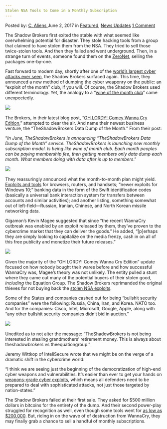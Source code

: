 ```yaml
---
Stolen NSA Tools to Come in a Monthly Subscription
---
```

<article class="post-listing post-20317 post type-post status-publish format-standard has-post-thumbnail hentry  tag-monthly tag-nsa tag-stolen tag-subscription tag-tools">
    <div class="post-inner">
        <span>Posted by: <a href="https://www.deepdotweb.com/author/caliens/" title="">C. Aliens </a></span>
    <span>June 2, 2017</span>
    <span>in <a href="https://www.deepdotweb.com/category/deepdot-news/" rel="category tag">Featured</a>, <a href="https://www.deepdotweb.com/category/news-updates/" rel="category tag">News Updates</a></span>
    <span><a href="https://www.deepdotweb.com/2017/06/02/stolen-nsa-tools-come-monthly-subscription/#comments">1 Comment</a></span>
    </p>
    <div class="clear"></div>
    <div class="entry">
    <p>The Shadow Brokers first exited the stable with what seemed like overwhelming potential for disaster. They stole hacking tools from a group that claimed to have stolen them from the NSA. They tried to sell those twice-stolen tools. And then they failed and went underground. Then, in a strange turn of events, someone found them on the <a href="https://www.deepdotweb.com/2016/12/24/zeronet-disrupting-world-wide-web-kptx/">ZeroNet</a>, selling the packages one-by-one.</p>
    <p>Fast forward to modern day, shortly after one of the <a href="https://www.deepdotweb.com/2017/05/13/ransomeware-hackers-launch-global-assault/">world&#8217;s largest cyber attacks ever seen</a>, the Shadow Brokers surfaced again. This time, they announced a new method of dumping the cyber weaponry on the public: an “exploit of the month” club, if you will. Of course, the Shadow Brokers used different terminology. Yet, the analogy to a “<a href="http://www.darkreading.com/attacks-breaches/shadowbrokers-to-launch-monthly-subscription-service-for-exploits/d/d-id/1328893">wine of the month club</a>” came unexpectedly.</p>
    <p><img class="wp-image-20327 aligncenter" src="/imgs/2017/05/word-image-164.jpeg" srcset="/imgs/2017/05/word-image-164.jpeg 800w, /imgs/2017/05/word-image-164-300x148.jpeg 300w" sizes="(max-width: 800px) 100vw, 800px" /></p>
    <p>The Brokers, in their latest blog post, “<a href="https://web.archive.org/web/20170516063704/https://steemit.com/shadowbrokers/@theshadowbrokers/oh-lordy-comey-wanna-cry-edition">OH LORDY! Comey Wanna Cry Edition</a>,” attempted to clear the air. And name their newest business venture, the “TheShadowBrokers Data Dump of the Month.” From their post:</p>
    <p>“<em>In June, TheShadowBrokers is announcing &#8220;TheShadowBrokers Data Dump of the Month&#8221; service. TheShadowBrokers is launching new monthly subscription model. Is being like wine of month club. Each month peoples can be paying membership fee, then getting members only data dump each month. What members doing with data after is up to members</em>.”</p>
    <p><img class="wp-image-20328 aligncenter" src="/imgs/2017/05/word-image-165.jpeg" srcset="/imgs/2017/05/word-image-165.jpeg 800w, /imgs/2017/05/word-image-165-300x225.jpeg 300w" sizes="(max-width: 800px) 100vw, 800px" /></p>
    <p>They reassuringly announced what the month-to-month plan might yield. <a href="https://www.deepdotweb.com/tag/hack/">Exploits and tools</a> for browsers, routers, and handsets; “newer exploits for Windows 10;” banking data in the form of the Swift identification codes (basically a universal bank interaction system for transfers between accounts and similar activities); and another listing, something somewhat out of left-field—Russian, Iranian, Chinese, and North Korean missile networking data.</p>
    <p>Gigamon’s Kevin Magee suggested that since “the recent WannaCry outbreak was enabled by an exploit released by them, they’ve proven to the cybercrime market that they can deliver the goods.” He added, &#8220;[p]erhaps they are simply looking to capitalize on the media frenzy, cash in on all of this free publicity and monetize their future releases.&#8221;</p>
    <p><img class="wp-image-20329 aligncenter" src="/imgs/2017/05/word-image-166.jpeg" srcset="/imgs/2017/05/word-image-166.jpeg 800w, /imgs/2017/05/word-image-166-300x225.jpeg 300w" sizes="(max-width: 800px) 100vw, 800px" /></p>
    <p>Given the majority of the “OH LORDY! Comey Wanna Cry Edition” update focused on how nobody bought their wares before and how successful WannaCry was, Magee&#8217;s theory was not unlikely. The entity pulled a stunt where they came out many of the potential buyers of their stolen good, <em>including</em> the Equation Group. The Shadow Brokers reprimanded the original thieves for not buying back the <a href="https://www.deepdotweb.com/?s=nsa">stolen NSA exploits</a>.</p>
    <p>Some of the States and companies cashed out for being “bullshit security companies” were the following: Russia, China, Iran, and Korea. NATO too. And for the companies: Cisco, Intel, Microsoft, Google, Apple, along with “any other bullshit security companies didn&#8217;t bid in auction.”</p>
    <p><img class="wp-image-20330 aligncenter" src="/imgs/2017/05/word-image-167.jpeg" srcset="/imgs/2017/05/word-image-167.jpeg 824w, /imgs/2017/05/word-image-167-300x218.jpeg 300w" sizes="(max-width: 824px) 100vw, 824px" /></p>
    <p>Unedited as to not alter the message: “TheShadowBrokers is not being interested in stealing grandmothers&#8217; retirement money. This is always about theshadowbrokers vs theequationgroup.”</p>
    <p>Jeremy Wittkop of InteliSecure wrote that we might be on the verge of a dramatic shift in the cybercrime world:</p>
    <p>“I think we are seeing just the beginning of the democratization of high-end cyber weapons and vulnerabilities. It&#8217;s easier than ever to get your hands on <a href="https://www.deepdotweb.com/tag/cybercrime">weapons-grade cyber exploits</a>, which means all defenders need to be prepared to deal with sophisticated attacks, not just those targeted by nation-states.”</p>
    <p>The Shadow Brokers failed at their first sale. They asked for $500 million dollars in bitcoins for the entirety of the dump. And their second power-play struggled for recognition as well, even though some tools went for <a href="https://www.deepdotweb.com/2016/12/26/shadow-brokers-take-zeronet-sell-stolen-nsa-exploits/">as low as $200,000</a>. But, riding in on the wave of of destruction from WannaCry, they may finally grab a chance to sell a handful of monthly subscriptions.</p>
    </div>
    <span style="display:none"><a href="https://www.deepdotweb.com/tag/monthly/" rel="tag">monthly</a> <a href="https://www.deepdotweb.com/tag/nsa/" rel="tag">nsa</a> <a href="https://www.deepdotweb.com/tag/stolen/" rel="tag">stolen</a> <a href="https://www.deepdotweb.com/tag/subscription/" rel="tag">subscription</a> <a href="https://www.deepdotweb.com/tag/tools/" rel="tag">tools</a></span> <span style="display:none" class="updated">2017-06-02</span>
    <div style="display:none" class="vcard author" itemprop="author" itemscope itemtype="http://schema.org/Person"><strong class="fn" itemprop="name"><a href="https://www.deepdotweb.com/author/caliens/" title="Posts by C. Aliens" rel="author">C. Aliens</a></strong></div>
    </div>
</article>

